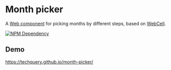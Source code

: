 # Month picker

A [Web component](https://www.webcomponents.org/) for picking months by different steps, based on [WebCell](https://web-cell.tk/).

[![NPM Dependency](https://david-dm.org/TechQuery/month-picker.svg)](https://david-dm.org/TechQuery/month-picker)

## Demo

https://techquery.github.io/month-picker/
